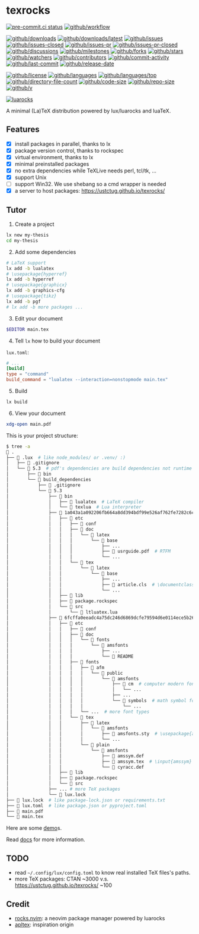# texrocks

[![pre-commit.ci status](https://results.pre-commit.ci/badge/github/ustctug/texrocks/main.svg)](https://results.pre-commit.ci/latest/github/ustctug/texrocks/main)
[![github/workflow](https://github.com/ustctug/texrocks/actions/workflows/main.yml/badge.svg)](https://github.com/ustctug/texrocks/actions)

[![github/downloads](https://shields.io/github/downloads/ustctug/texrocks/total)](https://github.com/ustctug/texrocks/releases)
[![github/downloads/latest](https://shields.io/github/downloads/ustctug/texrocks/latest/total)](https://github.com/ustctug/texrocks/releases/latest)
[![github/issues](https://shields.io/github/issues/ustctug/texrocks)](https://github.com/ustctug/texrocks/issues)
[![github/issues-closed](https://shields.io/github/issues-closed/ustctug/texrocks)](https://github.com/ustctug/texrocks/issues?q=is%3Aissue+is%3Aclosed)
[![github/issues-pr](https://shields.io/github/issues-pr/ustctug/texrocks)](https://github.com/ustctug/texrocks/pulls)
[![github/issues-pr-closed](https://shields.io/github/issues-pr-closed/ustctug/texrocks)](https://github.com/ustctug/texrocks/pulls?q=is%3Apr+is%3Aclosed)
[![github/discussions](https://shields.io/github/discussions/ustctug/texrocks)](https://github.com/ustctug/texrocks/discussions)
[![github/milestones](https://shields.io/github/milestones/all/ustctug/texrocks)](https://github.com/ustctug/texrocks/milestones)
[![github/forks](https://shields.io/github/forks/ustctug/texrocks)](https://github.com/ustctug/texrocks/network/members)
[![github/stars](https://shields.io/github/stars/ustctug/texrocks)](https://github.com/ustctug/texrocks/stargazers)
[![github/watchers](https://shields.io/github/watchers/ustctug/texrocks)](https://github.com/ustctug/texrocks/watchers)
[![github/contributors](https://shields.io/github/contributors/ustctug/texrocks)](https://github.com/ustctug/texrocks/graphs/contributors)
[![github/commit-activity](https://shields.io/github/commit-activity/w/ustctug/texrocks)](https://github.com/ustctug/texrocks/graphs/commit-activity)
[![github/last-commit](https://shields.io/github/last-commit/ustctug/texrocks)](https://github.com/ustctug/texrocks/commits)
[![github/release-date](https://shields.io/github/release-date/ustctug/texrocks)](https://github.com/ustctug/texrocks/releases/latest)

[![github/license](https://shields.io/github/license/ustctug/texrocks)](https://github.com/ustctug/texrocks/blob/main/LICENSE)
[![github/languages](https://shields.io/github/languages/count/ustctug/texrocks)](https://github.com/ustctug/texrocks)
[![github/languages/top](https://shields.io/github/languages/top/ustctug/texrocks)](https://github.com/ustctug/texrocks)
[![github/directory-file-count](https://shields.io/github/directory-file-count/ustctug/texrocks)](https://github.com/ustctug/texrocks)
[![github/code-size](https://shields.io/github/languages/code-size/ustctug/texrocks)](https://github.com/ustctug/texrocks)
[![github/repo-size](https://shields.io/github/repo-size/ustctug/texrocks)](https://github.com/ustctug/texrocks)
[![github/v](https://shields.io/github/v/release/ustctug/texrocks)](https://github.com/ustctug/texrocks)

[![luarocks](https://img.shields.io/luarocks/v/Freed-Wu/texrocks)](https://luarocks.org/modules/Freed-Wu/texrocks)

A minimal (La)TeX distribution powered by lux/luarocks and luaTeX.

## Features

- [x] install packages in parallel, thanks to lx
- [x] package version control, thanks to rockspec
- [x] virtual environment, thanks to lx
- [x] minimal preinstalled packages
- [x] no extra dependencies while TeXLive needs perl, tcl/tk, ...
- [x] support Unix
- [ ] support Win32. We use shebang so a cmd wrapper is needed
- [x] a server to host packages: <https://ustctug.github.io/texrocks/>

## Tutor

<!-- markdownlint-disable MD029 -->

1. Create a project

```sh
lx new my-thesis
cd my-thesis
```

2. Add some dependencies

```sh
# LaTeX support
lx add -b lualatex
# \usepackage{hyperref}
lx add -b hyperref
# \usepackage{graphicx}
lx add -b graphics-cfg
# \usepackage{tikz}
lx add -b pgf
# lx add -b more packages ...
```

3. Edit your document

```sh
$EDITOR main.tex
```

4. Tell `lx` how to build your document

`lux.toml`:

```toml
# ...
[build]
type = "command"
build_command = "lualatex --interaction=nonstopmode main.tex"
```

5. Build

```sh
lx build
```

6. View your document

```sh
xdg-open main.pdf
```

This is your project structure:

```sh
$ tree -a
 .
├──  .lux  # like node_modules/ or .venv/ :)
│   ├──  .gitignore
│   └──  5.3  # pdf's dependencies are build dependencies not runtime
│       ├──  bin
│       └──  build_dependencies
│           ├──  .gitignore
│           └──  5.3
│               ├──  bin
│               │   ├──  lualatex  # LaTeX compiler
│               │   └──  texlua  # Lua interpreter
│               ├──  1a043a1a092206fb664a8dd394bdf99e526af762fe7282c6ccf49bc0ec23521e-latex-base@2024.11.01-2
│               │   ├──  etc
│               │   │   ├──  conf
│               │   │   ├──  doc
│               │   │   │   └──  latex
│               │   │   │       └──  base
│               │   │   │           ├── ...
│               │   │   │           ├──  usrguide.pdf  # RTFM
│               │   │   │           └── ...
│               │   │   └──  tex
│               │   │       └──  latex
│               │   │           └──  base
│               │   │               ├── ...
│               │   │               ├──  article.cls  # \documentclass{article}
│               │   │               └── ...
│               │   ├──  lib
│               │   ├──  package.rockspec
│               │   └──  src
│               │       └──  ltluatex.lua
│               ├──  6fcffa0eeadc4a75dc246d6869dcfe79594d6e0114ece5b260b9216a3d40cdfb-amsfonts@3.04-1
│               │   ├──  etc
│               │   │   ├──  conf
│               │   │   ├──  doc
│               │   │   │   └──  fonts
│               │   │   │       └──  amsfonts
│               │   │   │           ├── ...
│               │   │   │           └── 󰂺 README
│               │   │   ├──  fonts
│               │   │   │   ├──  afm
│               │   │   │   │   └──  public
│               │   │   │   │       └──  amsfonts
│               │   │   │   │           ├──  cm  # computer modern fonts
│               │   │   │   │           │   └── ...
│               │   │   │   │           ├── ...
│               │   │   │   │           └──  symbols  # math symbol fonts
│               │   │   │   │               └── ...
│               │   │   │   └── ...  # more font types
│               │   │   └──  tex
│               │   │       ├──  latex
│               │   │       │   └──  amsfonts
│               │   │       │       ├──  amsfonts.sty  # \usepackage{amsfonts}
│               │   │       │       └── ...
│               │   │       └──  plain
│               │   │           └──  amsfonts
│               │   │               ├──  amssym.def
│               │   │               ├──  amssym.tex  # \input{amssym}
│               │   │               └──  cyracc.def
│               │   ├──  lib
│               │   ├──  package.rockspec
│               │   └──  src
│               ├── ... # more TeX packages
│               └──  lux.lock
├──  lux.lock  # like package-lock.json or requirements.txt
├──  lux.toml  # like package.json or pyproject.toml
├──  main.pdf
└──  main.tex
```

Here are some [demo](packages/)s.

Read [docs](docs/) for more information.

## TODO

- read `~/.config/lux/config.toml` to know real installed TeX files's paths.
- more TeX packages: CTAN ~3000 v.s. <https://ustctug.github.io/texrocks/> ~100

## Credit

- [rocks.nvim](https://github.com/nvim-neorocks/rocks.nvim): a neovim package
  manager powered by luarocks
- [apltex](https://github.com/RadioNoiseE/apltex): inspiration origin
